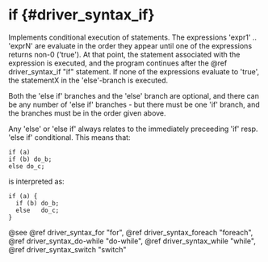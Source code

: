 if {#driver_syntax_if}
======================
Implements conditional execution of statements. The expressions 'expr1' .. 'exprN' are evaluate in the order they appear until one of the expressions returns non-0 ('true'). At that point, the statement associated with the expression is executed, and the program continues after the @ref driver_syntax_if "if" statement. If none of the expressions evaluate to 'true', the statementX in the 'else'-branch is executed.

Both the 'else if' branches and the 'else' branch are optional, and there can be any number of 'else if' branches - but there must be one 'if' branch, and the branches must be in the order given above.

Any 'else' or 'else if' always relates to the immediately preceeding 'if' resp. 'else if' conditional. This means that:

~~~{.c}
if (a)
if (b) do_b;
else do_c;

~~~
is interpreted as:

~~~{.c}
if (a) {
  if (b) do_b;
  else   do_c;
}

~~~

@see @ref driver_syntax_for "for", @ref driver_syntax_foreach "foreach", @ref driver_syntax_do-while "do-while", @ref driver_syntax_while "while", @ref driver_syntax_switch "switch"
